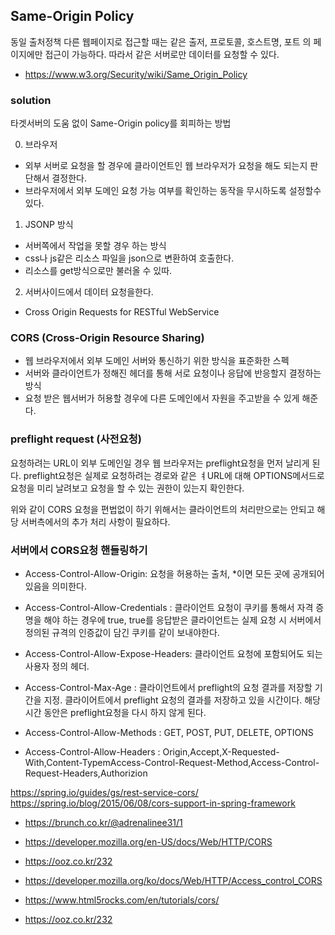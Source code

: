 ## Same-Origin Policy
동일 출처정책
다른 웹페이지로 접근할 때는 같은 출저, 프로토콜, 호스트명, 포트 의 페이지에만 접근이 가능하다.
따라서 같은 서버로만 데이터를 요청할 수 있다.
- https://www.w3.org/Security/wiki/Same_Origin_Policy


### solution
타겟서버의 도움 없이 Same-Origin policy를 회피하는 방법


0. 브라우저
- 외부 서버로 요청을 할 경우에 클라이언트인 웹 브라우저가 요청을 해도 되는지 판단해서 결정한다.
- 브라우저에서 외부 도메인 요청 가능 여부를 확인하는 동작을 무시하도록 설정할수 있다.


1. JSONP 방식
- 서버쪽에서 작업을 못할 경우 하는 방식
- css나 js같은 리소스 파일을 json으로 변환하여 호출한다.
- 리소스를 get방식으로만 불러올 수 있따.

2. 서버사이드에서 데이터 요청을한다.
- Cross Origin Requests for RESTful WebService


### CORS (Cross-Origin Resource Sharing)
- 웹 브라우저에서 외부 도메인 서버와 통신하기 위한 방식을 표준화한 스펙
- 서버와 클라이언트가 정해진 헤더를 통해 서로 요청이나 응답에 반응할지 결정하는 방식
- 요청 받은 웹서버가 허용할 경우에 다른 도메인에서 자원을 주고받을 수 있게 해준다.

### preflight request (사전요청)
요청하려는  URL이 외부 도메인일 경우 웹 브라우저는 preflight요청을 먼저 날리게 된다.
preflight요청은 실제로 요청하려는 경로와 같은 ㅕURL에 대해 OPTIONS메서드로 요청을 미리 날려보고 요청을 할 수 있는 권한이 있는지 확인한다.

위와 같이 CORS 요청을 편법없이 하기 위해서는 클라이언트의 처리만으로는 안되고 해당 서버측에서의 추가 처리 사항이 필요하다.



### 서버에서 CORS요청 핸들링하기


- Access-Control-Allow-Origin: 요청을 허용하는 출처, *이면 모든 곳에 공개되어있음을 의미한다.
- Access-Control-Allow-Credentials : 클라이언트 요청이 쿠키를 통해서 자격 증명을 해야 하는 경우에 true, true를 응답받은 클라이언트는 실제 요청 시 서버에서 정의된 규격의 인증값이 담긴 쿠키를 같이 보내야한다.
- Access-Control-Allow-Expose-Headers: 클라이언트 요청에 포함되어도 되는 사용자 정의 헤더.
- Access-Control-Max-Age : 클라이언트에서 preflight의 요청 결과를 저장할 기간을 지정. 클라이어트에서 preflight 요청의 결과를 저장하고 있을 시간이다. 해당 시간 동안은 preflight요청을 다시 하지 않게 된다.


- Access-Control-Allow-Methods : GET, POST, PUT, DELETE, OPTIONS
- Access-Control-Allow-Headers : Origin,Accept,X-Requested-With,Content-TypemAccess-Control-Request-Method,Access-Control-Request-Headers,Authorizion





https://spring.io/guides/gs/rest-service-cors/
https://spring.io/blog/2015/06/08/cors-support-in-spring-framework
- https://brunch.co.kr/@adrenalinee31/1
- https://developer.mozilla.org/en-US/docs/Web/HTTP/CORS


- https://ooz.co.kr/232
- https://developer.mozilla.org/ko/docs/Web/HTTP/Access_control_CORS

- https://www.html5rocks.com/en/tutorials/cors/
- https://ooz.co.kr/232